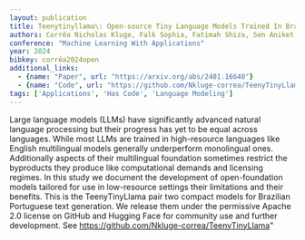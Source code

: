 ```yaml
---
layout: publication
title: Teenytinyllama\: Open-source Tiny Language Models Trained In Brazilian Portuguese
authors: Corrêa Nicholas Kluge, Falk Sophia, Fatimah Shiza, Sen Aniket, De Oliveira Nythamar
conference: "Machine Learning With Applications"
year: 2024
bibkey: corrêa2024open
additional_links:
  - {name: "Paper", url: "https://arxiv.org/abs/2401.16640"}
  - {name: "Code", url: "https://github.com/Nkluge-correa/TeenyTinyLlama"}
tags: ['Applications', 'Has Code', 'Language Modeling']
---
```

Large language models (LLMs) have significantly advanced natural language processing but their progress has yet to be equal across languages. While most LLMs are trained in high-resource languages like English multilingual models generally underperform monolingual ones. Additionally aspects of their multilingual foundation sometimes restrict the byproducts they produce like computational demands and licensing regimes. In this study we document the development of open-foundation models tailored for use in low-resource settings their limitations and their benefits. This is the TeenyTinyLlama pair two compact models for Brazilian Portuguese text generation. We release them under the permissive Apache 2.0 license on GitHub and Hugging Face for community use and further development. See https://github.com/Nkluge-correa/TeenyTinyLlama"
